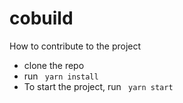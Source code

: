 # cobuild

How to contribute to the project
- clone the repo
- run ``` yarn install```
- To start the project, run ``` yarn start```
